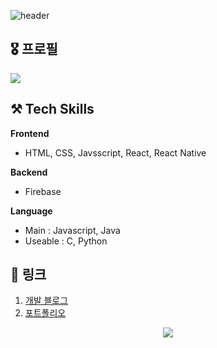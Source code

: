 ![header](https://capsule-render.vercel.app/api?type=Waving&color=timeGradient&height=300&section=header&text=HI!👋%20I%20AM%20HEERA&fontSize=50)


## 🎖️ 프로필

![](http://github-profile-summary-cards.vercel.app/api/cards/profile-details?username=heerachoi&theme=dracula)
<!-- ![](http://github-profile-summary-cards.vercel.app/api/cards/most-commit-language?username=heerachoi&theme=dracula) -->
<!-- ![](http://github-profile-summary-cards.vercel.app/api/cards/productive-time?username=heerachoi&theme=dracula&utcOffset=8) -->


## ⚒ Tech Skills
**Frontend**
 - HTML, CSS, Javsscript, React, React Native

**Backend**
- Firebase

**Language**
 - Main : Javascript, Java
 - Useable : C, Python
 

## 🔗 링크

1. [개발 블로그](https://codesign.tistory.com/)
2. [포트폴리오](https://heerachoi-portfolio.netlify.app/)





<!-- ## 🔥 Algorithm
 [![Solved.ac Profile](http://mazassumnida.wtf/api/v2/generate_badge?boj=heera7722)](https://solved.ac/heera7722/) -->

<div align=center>
 <a href="https://hits.seeyoufarm.com"><img src="https://hits.seeyoufarm.com/api/count/incr/badge.svg?url=https%3A%2F%2Fgithub.com%2Fheerachoi%2Fheerachoi&count_bg=%23BABABA&title_bg=%23555555&icon=&icon_color=%23E7E7E7&title=hits&edge_flat=false"/></a>
</div>
<!--
**heerachoi/heerachoi** is a ✨ _special_ ✨ repository because its `README.md` (this file) appears on your GitHub profile.

Here are some ideas to get you started:

- 🔭 I’m currently working on ...
- 🌱 I’m currently learning ...
- 👯 I’m looking to collaborate on ...
- 🤔 I’m looking for help with ...
- 💬 Ask me about ...
- 📫 How to reach me: ...
- 😄 Pronouns: ...
- ⚡ Fun fact: ...
-->
